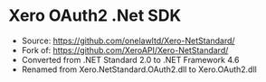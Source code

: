 # Xero OAuth2 .Net SDK

- Source: <https://github.com/onelawltd/Xero-NetStandard/>
- Fork of: <https://github.com/XeroAPI/Xero-NetStandard/>
- Converted from .NET Standard 2.0 to .NET Framework 4.6
- Renamed from Xero.NetStandard.OAuth2.dll to Xero.OAuth2.dll
